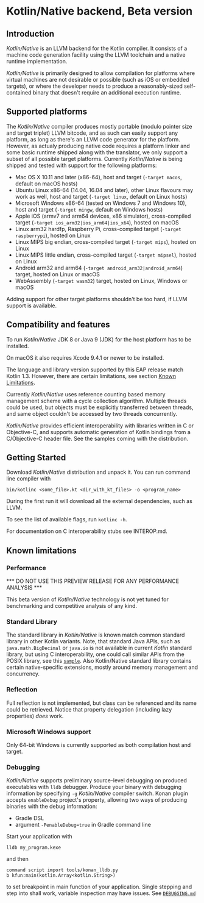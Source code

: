 # Kotlin/Native backend, Beta version #

## Introduction ##

 _Kotlin/Native_ is an LLVM backend for the Kotlin compiler.
It consists of a machine code generation facility using the LLVM toolchain
and a native runtime implementation.

 _Kotlin/Native_ is primarily designed to allow compilation for platforms where
virtual machines are not desirable or possible (such as iOS or embedded targets),
or where the developer needs to produce a reasonably-sized self-contained binary
that doesn't require an additional execution runtime.

## Supported platforms ##

The _Kotlin/Native_ compiler produces mostly portable (modulo pointer size and target
triplet) LLVM bitcode, and as such can easily support any platform, as long as there's an LLVM
code generator for the platform.
 However, as actualy producing native code requires a platform linker and some
basic runtime shipped along with the translator, we only support a subset of all possible
target platforms. Currently _Kotlin/Native_ is being shipped and tested with support for
the following platforms:

 * Mac OS X 10.11 and later (x86-64), host and target (`-target macos`, default on macOS hosts)
 * Ubuntu Linux x86-64 (14.04, 16.04 and later), other Linux flavours may work as well, host and target
   (`-target linux`, default on Linux hosts)
 * Microsoft Windows x86-64 (tested on Windows 7 and Windows 10), host and target (`-target mingw`,
   default on Windows hosts)
 * Apple iOS (armv7 and arm64 devices, x86 simulator), cross-compiled target
   (`-target ios_arm32|ios_arm64|ios_x64`), hosted on macOS
 * Linux arm32 hardfp, Raspberry Pi, cross-compiled target (`-target raspberrypi`), hosted on Linux
 * Linux MIPS big endian, cross-compiled target (`-target mips`), hosted on Linux
 * Linux MIPS little endian, cross-compiled target (`-target mipsel`), hosted on Linux
 * Android arm32 and arm64 (`-target android_arm32|android_arm64`) target, hosted on Linux or macOS
 * WebAssembly (`-target wasm32`) target, hosted on Linux, Windows or macOS

 Adding support for other target platforms shouldn't be too hard, if LLVM support is available.

 ## Compatibility and features ##

To run _Kotlin/Native_ JDK 8 or Java 9 (JDK) for the host platform has to be installed.

On macOS it also requires Xcode 9.4.1 or newer to be installed.

The language and library version supported by this EAP release match Kotlin 1.3.
However, there are certain limitations, see section [Known Limitations](#limitations).

 Currently _Kotlin/Native_ uses reference counting based memory management scheme with a cycle
collection algorithm. Multiple threads could be used, but objects must be explicitly transferred
between threads, and same object couldn't be accessed by two threads concurrently.

_Kotlin/Native_ provides efficient interoperability with libraries written in C or Objective-C, and supports
automatic generation of Kotlin bindings from a C/Objective-C header file.
See the samples coming with the distribution.

  ## Getting Started ##

 Download _Kotlin/Native_ distribution and unpack it. You can run command line compiler with

    bin/kotlinc <some_file>.kt <dir_with_kt_files> -o <program_name>

  During the first run it will download all the external dependencies, such as LLVM.

To see the list of available flags, run `kotlinc -h`.

For documentation on C interoperability stubs see INTEROP.md.

 ## <a name="limitations"></a>Known limitations ##

 ### Performance ###

 *** DO NOT USE THIS PREVIEW RELEASE FOR ANY PERFORMANCE ANALYSIS ***

 This beta version of _Kotlin/Native_ technology is not yet tuned
for benchmarking and competitive analysis of any kind.

### Standard Library ###

  The standard library in _Kotlin/Native_ is known match common standard library in other Kotlin variants.
 Note, that standard Java APIs, such as `java.math.BigDecimal` or `java.io`
is not available in current _Kotlin_ standard library, but using C interoperability, one could
call similar APIs from the POSIX library, see this [`sample`](https://github.com/JetBrains/kotlin-native/blob/master/samples/csvparser).
  Also Kotlin/Native standard library contains certain native-specific extensions, mostly around
memory management and concurrency.

### Reflection ###

Full reflection is not implemented, but class can be referenced and its name could be retrieved.
Notice that property delegation (including lazy properties) *does* work.

### Microsoft Windows support ###

 Only 64-bit Windows is currently supported as both compilation host and target.

### Debugging ###

 _Kotlin/Native_ supports preliminary source-level debugging on produced executables with `lldb` debugger.
 Produce your binary with debugging information by specifying `-g` _Kotlin/Native_ compiler switch.
 Konan plugin accepts `enableDebug` project's property, allowing two ways of producing binaries with the debug
 information:
   - Gradle DSL
   - argument `-PenableDebug=true` in Gradle command line

 Start your application with
    
    lldb my_program.kexe
 
 and then 
    
    command script import tools/konan_lldb.py
    b kfun:main(kotlin.Array<kotlin.String>)

to set breakpoint in main function of your application. Single stepping and step into shall work, 
variable inspection may have issues.
See [`DEBUGGING.md`](https://github.com/JetBrains/kotlin-native/blob/master/DEBUGGING.md)
